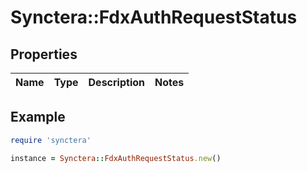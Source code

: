 # Synctera::FdxAuthRequestStatus

## Properties

| Name | Type | Description | Notes |
| ---- | ---- | ----------- | ----- |

## Example

```ruby
require 'synctera'

instance = Synctera::FdxAuthRequestStatus.new()
```

